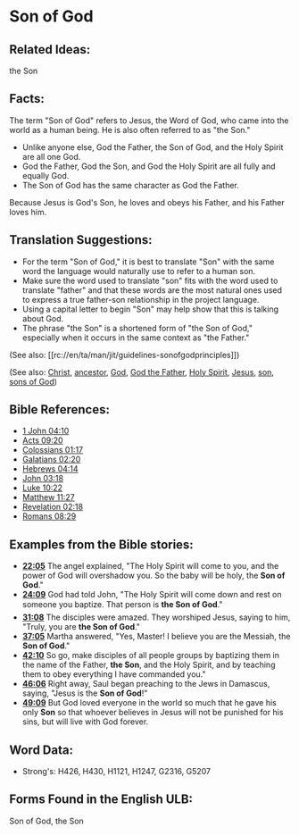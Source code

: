 # Son of God

## Related Ideas:

the Son

## Facts:

The term "Son of God" refers to Jesus, the Word of God, who came into the world as a human being. He is also often referred to as "the Son."

* Unlike anyone else, God the Father, the Son of God, and the Holy Spirit are all one God.
* God the Father, God the Son, and God the Holy Spirit are all fully and equally God.
* The Son of God has the same character as God the Father.

Because Jesus is God's Son, he loves and obeys his Father, and his Father loves him.

## Translation Suggestions:

* For the term "Son of God," it is best to translate "Son" with the same word the language would naturally use to refer to a human son.
* Make sure the word used to translate "son" fits with the word used to translate "father" and that these words are the most natural ones used to express a true father-son relationship in the project language.
* Using a capital letter to begin "Son" may help show that this is talking about God.
* The phrase "the Son" is a shortened form of "the Son of God," especially when it occurs in the same context as "the Father."

(See also: [[rc://en/ta/man/jit/guidelines-sonofgodprinciples]])

(See also: [Christ](../kt/christ.md), [ancestor](../other/father.md), [God](../kt/god.md), [God the Father](../kt/godthefather.md), [Holy Spirit](../kt/holyspirit.md), [Jesus](../kt/jesus.md), [son](../kt/son.md), [sons of God](../kt/sonsofgod.md))

## Bible References:

* [1 John 04:10](rc://en/tn/help/1jn/04/10)
* [Acts 09:20](rc://en/tn/help/act/09/20)
* [Colossians 01:17](rc://en/tn/help/col/01/17)
* [Galatians 02:20](rc://en/tn/help/gal/02/20)
* [Hebrews 04:14](rc://en/tn/help/heb/04/14)
* [John 03:18](rc://en/tn/help/jhn/03/18)
* [Luke 10:22](rc://en/tn/help/luk/10/22)
* [Matthew 11:27](rc://en/tn/help/mat/11/27)
* [Revelation 02:18](rc://en/tn/help/rev/02/18)
* [Romans 08:29](rc://en/tn/help/rom/08/29)

## Examples from the Bible stories:

* __[22:05](rc://en/tn/help/obs/22/05)__ The angel explained, "The Holy Spirit will come to you, and the power of God will overshadow you. So the baby will be holy, the __Son of God__."
* __[24:09](rc://en/tn/help/obs/24/09)__ God had told John, "The Holy Spirit will come down and rest on someone you baptize. That person is __the Son of God__."
* __[31:08](rc://en/tn/help/obs/31/08)__ The disciples were amazed. They worshiped Jesus, saying to him, "Truly, you are __the Son of God__."
* __[37:05](rc://en/tn/help/obs/37/05)__ Martha answered, "Yes, Master! I believe you are the Messiah, the __Son of God__."
* __[42:10](rc://en/tn/help/obs/42/10)__ So go, make disciples of all people groups by baptizing them in the name of the Father, __the Son__, and the Holy Spirit, and by teaching them to obey everything I have commanded you."
* __[46:06](rc://en/tn/help/obs/46/06)__ Right away, Saul began preaching to the Jews in Damascus, saying, "Jesus is the __Son of God__!"
* __[49:09](rc://en/tn/help/obs/49/09)__ But God loved everyone in the world so much that he gave his only __Son__ so that whoever believes in Jesus will not be punished for his sins, but will live with God forever.

## Word Data:

* Strong's: H426, H430, H1121, H1247, G2316, G5207

## Forms Found in the English ULB:

Son of God, the Son

